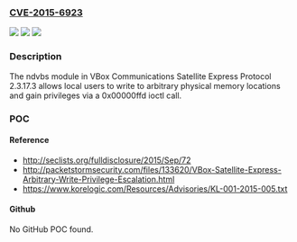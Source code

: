 ### [CVE-2015-6923](https://cve.mitre.org/cgi-bin/cvename.cgi?name=CVE-2015-6923)
![](https://img.shields.io/static/v1?label=Product&message=n%2Fa&color=blue)
![](https://img.shields.io/static/v1?label=Version&message=n%2Fa&color=blue)
![](https://img.shields.io/static/v1?label=Vulnerability&message=n%2Fa&color=brighgreen)

### Description

The ndvbs module in VBox Communications Satellite Express Protocol 2.3.17.3 allows local users to write to arbitrary physical memory locations and gain privileges via a 0x00000ffd ioctl call.

### POC

#### Reference
- http://seclists.org/fulldisclosure/2015/Sep/72
- http://packetstormsecurity.com/files/133620/VBox-Satellite-Express-Arbitrary-Write-Privilege-Escalation.html
- https://www.korelogic.com/Resources/Advisories/KL-001-2015-005.txt

#### Github
No GitHub POC found.

